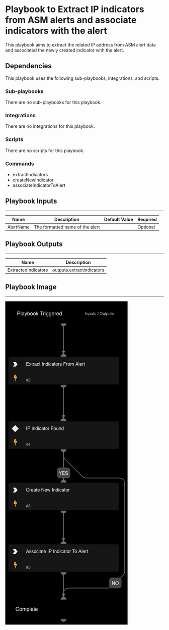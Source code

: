 # Playbook to Extract IP indicators from ASM alerts and associate indicators with the alert

This playbook aims to extract the related IP address from ASM alert data and associated the newly created indicator with the alert. 

## Dependencies
This playbook uses the following sub-playbooks, integrations, and scripts.

### Sub-playbooks
There are no sub-playbooks for this playbook.

### Integrations
There are no integrations for this playbook.

### Scripts
There are no scripts for this playbook.

### Commands
* extractIndicators
* createNewIndicator
* associateIndicatorToAlert

## Playbook Inputs
---
| **Name** | **Description** | **Default Value** | **Required** |
| --- | --- | --- | --- |
| AlertName | The formatted name of the alert | | Optional |


## Playbook Outputs
---
| **Name** | **Description** |
| --- | --- |
| ExtractedIndicators | outputs.extractindicators |

## Playbook Image
---
![Cortex ASM - Extract IP Indicator](https://raw.githubusercontent.com/demisto/content/15935bbaa183dd38239aada567b1eb7cbae9b704/Packs/CortexAttackSurfaceManagement/doc_files/Cortex_ASM_-_Extract_IP_Indicator.png)